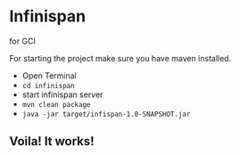 # Infinispan
for GCI

For starting the project make sure you have maven installed.
- Open Terminal
- `cd infinispan`
-  start infinispan server
- `mvn clean package`
- `java -jar target/infispan-1.0-SNAPSHOT.jar`

## Voila! It works!
